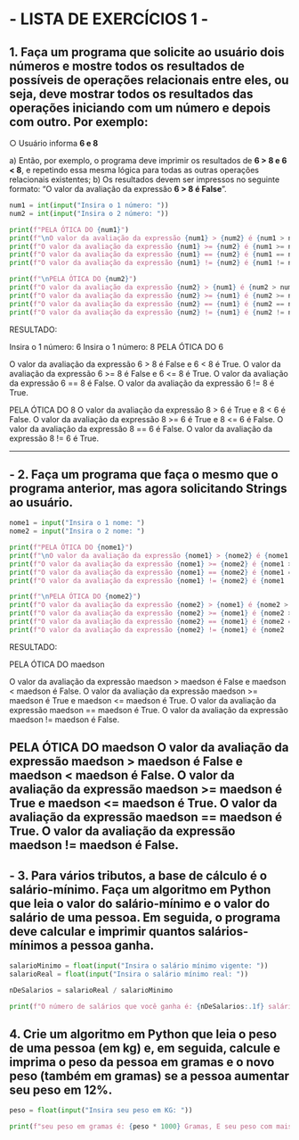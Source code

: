 # - LISTA DE EXERCÍCIOS 1 - 

## 1. Faça um programa que solicite ao usuário dois números e mostre todos os resultados de possíveis de operações relacionais entre eles, ou seja, deve mostrar todos os resultados das operações iniciando com um número e depois com outro. Por exemplo:

○ Usuário informa **6 e 8**

a) Então, por exemplo, o programa deve imprimir os resultados de **6 > 8 e 6 < 8**, e repetindo essa mesma lógica para todas as outras operações relacionais existentes;
b) Os resultados devem ser impressos no seguinte formato: “O valor da avaliação da expressão **6 > 8 é False**”.
```py
num1 = int(input("Insira o 1 número: "))
num2 = int(input("Insira o 2 número: "))

print(f"PELA ÓTICA DO {num1}")
print(f"\nO valor da avaliação da expressão {num1} > {num2} é {num1 > num2} e {num1} < {num2} é {num1 < num2}.")
print(f"O valor da avaliação da expressão {num1} >= {num2} é {num1 >= num2} e {num1} <= {num2} é {num1 <= num2}.")
print(f"O valor da avaliação da expressão {num1} == {num2} é {num1 == num2}.")  
print(f"O valor da avaliação da expressão {num1} != {num2} é {num1 != num2}.") 

print(f"\nPELA ÓTICA DO {num2}")
print(f"O valor da avaliação da expressão {num2} > {num1} é {num2 > num1} e {num2} < {num1} é {num2 < num1}.")
print(f"O valor da avaliação da expressão {num2} >= {num1} é {num2 >= num1} e {num2} <= {num1} é {num2 <= num1}.")
print(f"O valor da avaliação da expressão {num2} == {num1} é {num2 == num1}.")  
print(f"O valor da avaliação da expressão {num2} != {num1} é {num2 != num1}.")   
```
RESULTADO: 

Insira o 1 número: 6
Insira o 1 número: 8
PELA ÓTICA DO 6

O valor da avaliação da expressão 6 > 8 é False e 6 < 8 é True.
O valor da avaliação da expressão 6 >= 8 é False e 6 <= 8 é True.
O valor da avaliação da expressão 6 == 8 é False.
O valor da avaliação da expressão 6 != 8 é True.

PELA ÓTICA DO 8
O valor da avaliação da expressão 8 > 6 é True e 8 < 6 é False.
O valor da avaliação da expressão 8 >= 6 é True e 8 <= 6 é False.
O valor da avaliação da expressão 8 == 6 é False.
O valor da avaliação da expressão 8 != 6 é True.

---
## - 2. Faça um programa que faça o mesmo que o programa anterior, mas agora solicitando Strings ao usuário.
```py
nome1 = input("Insira o 1 nome: ")
nome2 = input("Insira o 2 nome: ")

print(f"PELA ÓTICA DO {nome1}")
print(f"\nO valor da avaliação da expressão {nome1} > {nome2} é {nome1 > nome2} e {nome1} < {nome2} é {nome1 < nome2}.")
print(f"O valor da avaliação da expressão {nome1} >= {nome2} é {nome1 >= nome2} e {nome1} <= {nome2} é {nome1 <= nome2}.")
print(f"O valor da avaliação da expressão {nome1} == {nome2} é {nome1 == nome2}.")  
print(f"O valor da avaliação da expressão {nome1} != {nome2} é {nome1 != nome2}.") 

print(f"\nPELA ÓTICA DO {nome2}")
print(f"O valor da avaliação da expressão {nome2} > {nome1} é {nome2 > nome1} e {nome2} < {nome1} é {nome2 < nome1}.")
print(f"O valor da avaliação da expressão {nome2} >= {nome1} é {nome2 >= nome1} e {nome2} <= {nome1} é {nome2 <= nome1}.")
print(f"O valor da avaliação da expressão {nome2} == {nome1} é {nome2 == nome1}.")  
print(f"O valor da avaliação da expressão {nome2} != {nome1} é {nome2 != nome1}.")   
```
RESULTADO:

PELA ÓTICA DO maedson

O valor da avaliação da expressão maedson > maedson é False e maedson < maedson é False.
O valor da avaliação da expressão maedson >= maedson é True e maedson <= maedson é True.
O valor da avaliação da expressão maedson == maedson é True.
O valor da avaliação da expressão maedson != maedson é False.

PELA ÓTICA DO maedson
O valor da avaliação da expressão maedson > maedson é False e maedson < maedson é False.
O valor da avaliação da expressão maedson >= maedson é True e maedson <= maedson é True.
O valor da avaliação da expressão maedson == maedson é True.
O valor da avaliação da expressão maedson != maedson é False.
---
## - 3. Para vários tributos, a base de cálculo é o salário-mínimo. Faça um algoritmo em Python que leia o valor do salário-mínimo e o valor do salário de uma pessoa. Em seguida, o programa deve calcular e imprimir quantos salários-mínimos a pessoa ganha.

```py
salarioMinimo = float(input("Insira o salário mínimo vigente: "))
salarioReal = float(input("Insira o salário mínimo real: "))

nDeSalarios = salarioReal / salarioMinimo

print(f"O número de salários que você ganha é: {nDeSalarios:.1f} salários mínimos")
```
## 4. Crie um algoritmo em Python que leia o peso de uma pessoa (em kg) e, em seguida, calcule e imprima o peso da pessoa em gramas e o novo peso (também em gramas) se a pessoa aumentar seu peso em 12%.
```py
peso = float(input("Insira seu peso em KG: "))

print(f"seu peso em gramas é: {peso * 1000} Gramas, E seu peso com mais 12% é {((peso * 0.12) + peso) * 1000} Gramas")

```

```py

```

```py

```

```py

```

```py

```

```py

```

```py

```

```py

```

```py

```

```py

```

```py

```

```py

```

```py

```

```py

```

```py

```

```py

```

```py

```

```py

```

```py

```

```py

```

```py

```

```py

```

```py

```

```py

```
